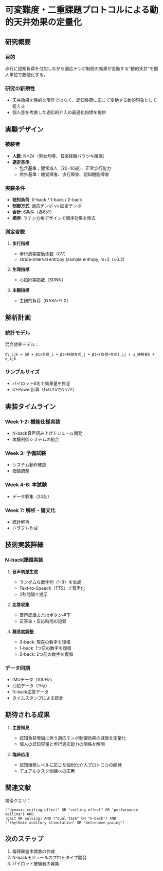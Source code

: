 # 可変難度・二重課題プロトコルによる動的天井効果の定量化

## 研究概要

### 目的
歩行に認知負荷を付加しながら適応テンポ制御の効果が変動する"動的天井"を個人単位で数値化する。

### 研究の新規性
- 天井効果を静的な限界ではなく、認知負荷に応じて変動する動的現象として捉える
- 個人差を考慮した適応的介入の最適化指標を提供

## 実験デザイン

### 被験者
- **人数**: N=24（男女均等、音楽経験バラツキ確保）
- **選定基準**:
  - 包含基準：健常成人（20-40歳）、正常歩行能力
  - 除外基準：聴覚障害、歩行障害、認知機能障害

### 実験条件
- **認知負荷**: 0-back / 1-back / 2-back
- **制御方式**: 適応テンポ vs 固定テンポ
- **合計**: 6条件（各6分）
- **順序**: ラテン方格デザインで順序効果を除去

### 測定変数
1. **歩行指標**
   - 歩行周期変動係数（CV）
   - stride-interval entropy (sample entropy, m=2, r=0.2)
   
2. **生理指標**
   - 心拍同期指数（SDNN）
   
3. **主観指標**
   - 主観的負荷（NASA-TLX）

## 解析計画

### 統計モデル
混合効果モデル：
```
CV_ijk = β0 + β1×負荷_i + β2×制御方式_j + β3×(負荷×方式)_ij + u_被験者k + ε_ijk
```

### サンプルサイズ
- パイロット6名で効果量を推定
- G*Power計算（f=0.25でN≈22）

## 実装タイムライン

### Week 1-2: 機能仕様実装
- N-back音声読み上げモジュール開発
- 実験制御システムの統合

### Week 3: 予備試験
- システム動作確認
- 閾値調整

### Week 4-6: 本試験
- データ収集（24名）

### Week 7: 解析・論文化
- 統計解析
- ドラフト作成

## 技術実装詳細

### N-back課題実装
1. **音声刺激生成**
   - ランダムな数字列（1-9）を生成
   - Text-to-Speech（TTS）で音声化
   - 2秒間隔で提示

2. **応答収集**
   - 音声認識またはボタン押下
   - 正答率・反応時間の記録

3. **難易度調整**
   - 0-back: 現在の数字を復唱
   - 1-back: 1つ前の数字を復唱
   - 2-back: 2つ前の数字を復唱

### データ同期
- IMUデータ（100Hz）
- 心拍データ（1Hz）
- N-back応答データ
- タイムスタンプによる統合

## 期待される成果

1. **主要知見**
   - 認知負荷増加に伴う適応テンポ制御効果の減衰を定量化
   - 個人の認知容量と歩行適応能力の関係を解明

2. **臨床応用**
   - 認知機能レベルに応じた個別化介入プロトコルの開発
   - デュアルタスク訓練への応用

## 関連文献

検索クエリ：
```
("dynamic ceiling effect" OR "ceiling effect" OR "performance ceiling") AND 
(gait OR walking) AND ("dual task" OR "n-back") AND 
("rhythmic auditory stimulation" OR "metronome pacing")
```

## 次のステップ

1. 倫理審査申請書の作成
2. N-backモジュールのプロトタイプ開発
3. パイロット被験者の募集